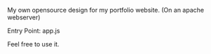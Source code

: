 My own opensource design for my portfolio website. (On an apache webserver)

Entry Point: app.js

Feel free to use it.
